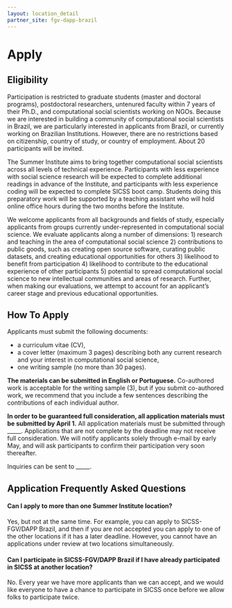 ```yaml
---
layout: location_detail
partner_site: fgv-dapp-brazil
---
```


# Apply

## Eligibility

Participation is restricted to graduate students (master and doctoral programs), postdoctoral researchers, untenured faculty within 7 years of their Ph.D., and computational social scientists working on NGOs. Because we are interested in building a community of computational social scientists in Brazil, we are particularly interested in applicants from Brazil, or currently working on Brazilian Institutions. However, there are no restrictions based on citizenship, country of study, or country of employment. About 20 participants will be invited.

The Summer Institute aims to bring together computational social scientists across all levels of technical experience. Participants with less experience with social science research will be expected to complete additional readings in advance of the Institute, and participants with less experience coding will be expected to complete SICSS boot camp. Students doing this preparatory work will be supported by a teaching assistant who will hold online office hours during the two months before the Institute.

We welcome applicants from all backgrounds and fields of study, especially applicants from groups currently under-represented in computational social science. We evaluate applicants along a number of dimensions: 1) research and teaching in the area of computational social science 2) contributions to public goods, such as creating open source software, curating public datasets, and creating educational opportunities for others 3) likelihood to benefit from participation 4) likelihood to contribute to the educational experience of other participants 5) potential to spread computational social science to new intellectual communities and areas of research. Further, when making our evaluations, we attempt to account for an applicant’s career stage and previous educational opportunities.

## How To Apply

Applicants must submit the following documents: 

-  a curriculum vitae (CV),
-  a cover letter (maximum 3 pages) describing both any current research and your interest in computational social science,
-  one writing sample (no more than 30 pages).

**The materials can be submitted in English or Portuguese.**  Co-authored work is acceptable for the writing sample (3), but if you submit co-authored work, we recommend that you include a few sentences describing the contributions of each individual author. 

**In order to be guaranteed full consideration, all application materials must be submitted by April 1.** All application materials must be submitted through \_\_\_\_\_. Applications that are not complete by the deadline may not receive full consideration. We will notify applicants solely through e-mail by early May, and will ask participants to confirm their participation very soon thereafter.

Inquiries can be sent to \_\_\_\_\_.

## Application Frequently Asked Questions

#### Can I apply to more than one Summer Institute location?

Yes, but not at the same time. For example, you can apply to SICSS-FGV/DAPP Brazil, and then if you are not accepted you can apply to one of the other locations if it has a later deadline. However, you cannot have an applications under review at two locations simultaneously.

#### Can I participate in SICSS-FGV/DAPP Brazil if I have already participated in SICSS at another location?

No. Every year we have more applicants than we can accept, and we would like everyone to have a chance to participate in SICSS once before we allow folks to participate twice.
